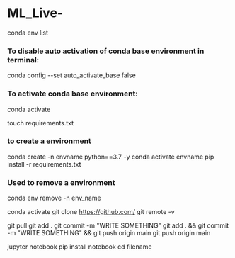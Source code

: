 # ML_Live-

conda env list

### To disable auto activation of conda base environment in terminal:
conda config --set auto_activate_base false

### To activate conda base environment:
conda activate

touch requirements.txt

### to create a environment
conda create -n envname python==3.7 -y
conda activate envname
pip install -r requirements.txt

### Used to remove a environment
conda env remove -n env_name

conda activate
git clone https://github.com/
git remote -v

git pull
git add .
git commit -m "WRITE SOMETHING"
git add . && git commit -m "WRITE SOMETHING" && git push origin main
git push origin main

jupyter notebook
pip install notebook
cd filename